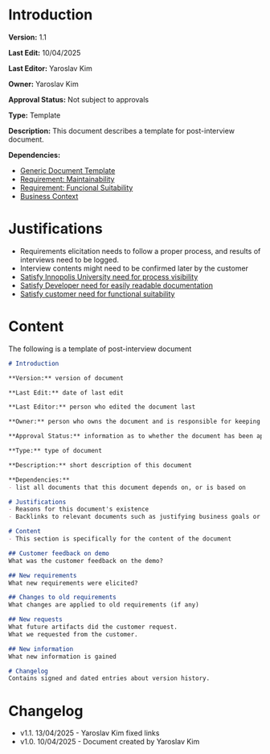# Introduction

**Version:** 1.1

**Last Edit:** 10/04/2025

**Last Editor:** Yaroslav Kim

**Owner:** Yaroslav Kim

**Approval Status:** Not subject to approvals

**Type:** Template

**Description:** This document describes a template for post-interview document.

**Dependencies:**
- [Generic Document Template](</DocumentTemplates/EN/Generic Document Template.md>)
- [Requirement: Maintainability](</Context and Requirements Management/EN/Requirements/Software Product Requirements.md#22-maintainability>)
- [Requirement: Funcional Suitability](</Context and Requirements Management/EN/Requirements/Software Product Requirements.md#1-functional-requirements>)
- [Business Context](</Context and Requirements Management/EN/Context/Business Context.md>)

# Justifications
- Requirements elicitation needs to follow a proper process, and results of interviews need to be logged.
- Interview contents might need to be confirmed later by the customer
- [Satisfy Innopolis University need for process visibility](</Context and Requirements Management/EN/Context/Business Context.md>)
- [Satisfy Developer need for easily readable documentation](</Context and Requirements Management/EN/Requirements/Software Product Requirements.md#22-maintainability>)
- [Satisfy customer need for functional suitability](</Context and Requirements Management/EN/Requirements/Software Product Requirements.md#1-functional-requirements>)

# Content
The following is a template of post-interview document
```Markdown
# Introduction

**Version:** version of document

**Last Edit:** date of last edit

**Last Editor:** person who edited the document last

**Owner:** person who owns the document and is responsible for keeping it up-to-date

**Approval Status:** information as to whether the document has been approved or not, and who should approve it, if applicable

**Type:** type of document

**Description:** short description of this document

**Dependencies:**
- list all documents that this document depends on, or is based on

# Justifications
- Reasons for this document's existence
- Backlinks to relevant documents such as justifying business goals or requirements

# Content
- This section is specifically for the content of the document

## Customer feedback on demo
What was the customer feedback on the demo?

## New requirements
What new requirements were elicited?

## Changes to old requirements
What changes are applied to old requirements (if any)

## New requests
What future artifacts did the customer request.
What we requested from the customer.

## New information
What new information is gained

# Changelog
Contains signed and dated entries about version history.
```

# Changelog
- v1.1. 13/04/2025 - Yaroslav Kim fixed links
- v1.0. 10/04/2025 - Document created by Yaroslav Kim
